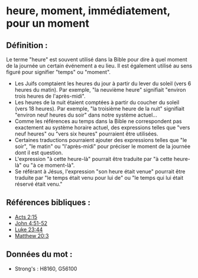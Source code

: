 # heure, moment, immédiatement, pour un moment

## Définition :

Le terme "heure" est souvent utilisé dans la Bible pour dire à quel moment de la journée un certain événement a eu lieu. Il est également utilisé au sens figuré pour signifier "temps" ou "moment".

* Les Juifs comptaient les heures du jour à partir du lever du soleil (vers 6 heures du matin). Par exemple, "la neuvième heure" signifiait "environ trois heures de l'après-midi".
* Les heures de la nuit étaient comptées à partir du coucher du soleil (vers 18 heures). Par exemple, "la troisième heure de la nuit" signifiait "environ neuf heures du soir" dans notre système actuel...
* Comme les références au temps dans la Bible ne correspondent pas exactement au système horaire actuel, des expressions telles que "vers neuf heures" ou "vers six heures" pourraient être utilisées.
* Certaines traductions pourraient ajouter des expressions telles que "le soir", "le matin" ou "l'après-midi" pour préciser le moment de la journée dont il est question.
* L'expression "à cette heure-là" pourrait être traduite par "à cette heure-là" ou "à ce moment-là".
* Se référant à Jésus, l'expression "son heure était venue" pourrait être traduite par "le temps était venu pour lui de" ou "le temps qui lui était réservé était venu."

## Références bibliques :

* [Acts 2:15](rc://en/tn/help/act/02/15)
* [John 4:51-52](rc://en/tn/help/jhn/04/51)
* [Luke 23:44](rc://en/tn/help/luk/23/44)
* [Matthew 20:3](rc://en/tn/help/mat/20/03)

## Données du mot :

* Strong's : H8160, G56100
